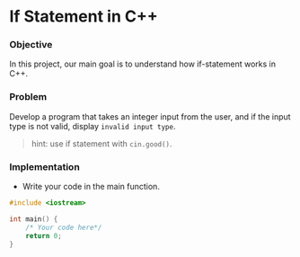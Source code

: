 # If Statement in C++

### Objective

In this project, our main goal is to understand how if-statement works in C++.

### Problem

Develop a program that takes an integer input from the user, and if the input type is not valid, display `invalid input type`.

> hint: use if statement with `cin.good()`. 

### Implementation
- Write your code in the main function.
  
```cpp
#include <iostream>

int main() {
    /* Your code here*/
    return 0;
}

```
